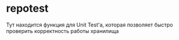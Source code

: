 repotest
=========================

Тут находится функция для Unit Test'а, которая позволяет быстро проверить корректность работы хранилища
